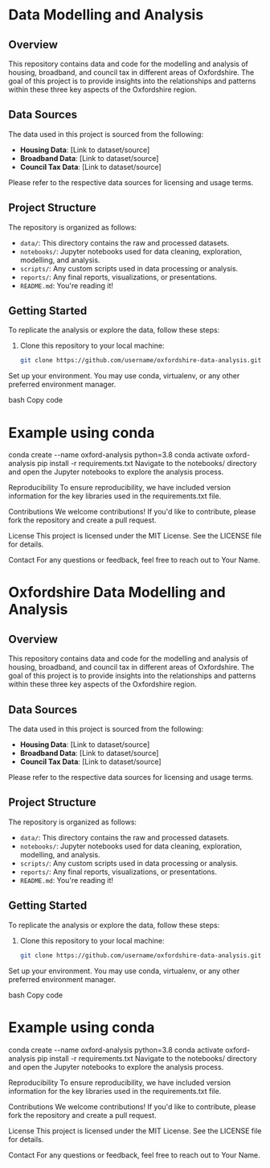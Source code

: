 # Data Modelling and Analysis

## Overview

This repository contains data and code for the modelling and analysis of housing, broadband, and council tax in different areas of Oxfordshire. The goal of this project is to provide insights into the relationships and patterns within these three key aspects of the Oxfordshire region.

## Data Sources

The data used in this project is sourced from the following:

- **Housing Data**: [Link to dataset/source]
- **Broadband Data**: [Link to dataset/source]
- **Council Tax Data**: [Link to dataset/source]

Please refer to the respective data sources for licensing and usage terms.

## Project Structure

The repository is organized as follows:

- `data/`: This directory contains the raw and processed datasets.
- `notebooks/`: Jupyter notebooks used for data cleaning, exploration, modelling, and analysis.
- `scripts/`: Any custom scripts used in data processing or analysis.
- `reports/`: Any final reports, visualizations, or presentations.
- `README.md`: You're reading it!

## Getting Started

To replicate the analysis or explore the data, follow these steps:

1. Clone this repository to your local machine:

   ```bash
   git clone https://github.com/username/oxfordshire-data-analysis.git

Set up your environment. You may use conda, virtualenv, or any other preferred environment manager.

bash
Copy code
# Example using conda
conda create --name oxford-analysis python=3.8
conda activate oxford-analysis
pip install -r requirements.txt
Navigate to the notebooks/ directory and open the Jupyter notebooks to explore the analysis process.

Reproducibility
To ensure reproducibility, we have included version information for the key libraries used in the requirements.txt file.

Contributions
We welcome contributions! If you'd like to contribute, please fork the repository and create a pull request.

License
This project is licensed under the MIT License. See the LICENSE file for details.

Contact
For any questions or feedback, feel free to reach out to Your Name.
# Oxfordshire Data Modelling and Analysis

## Overview

This repository contains data and code for the modelling and analysis of housing, broadband, and council tax in different areas of Oxfordshire. The goal of this project is to provide insights into the relationships and patterns within these three key aspects of the Oxfordshire region.

## Data Sources

The data used in this project is sourced from the following:

- **Housing Data**: [Link to dataset/source]
- **Broadband Data**: [Link to dataset/source]
- **Council Tax Data**: [Link to dataset/source]

Please refer to the respective data sources for licensing and usage terms.

## Project Structure

The repository is organized as follows:

- `data/`: This directory contains the raw and processed datasets.
- `notebooks/`: Jupyter notebooks used for data cleaning, exploration, modelling, and analysis.
- `scripts/`: Any custom scripts used in data processing or analysis.
- `reports/`: Any final reports, visualizations, or presentations.
- `README.md`: You're reading it!

## Getting Started

To replicate the analysis or explore the data, follow these steps:

1. Clone this repository to your local machine:

   ```bash
   git clone https://github.com/username/oxfordshire-data-analysis.git
   
Set up your environment. You may use conda, virtualenv, or any other preferred environment manager.

bash
Copy code
# Example using conda
conda create --name oxford-analysis python=3.8
conda activate oxford-analysis
pip install -r requirements.txt
Navigate to the notebooks/ directory and open the Jupyter notebooks to explore the analysis process.

Reproducibility
To ensure reproducibility, we have included version information for the key libraries used in the requirements.txt file.

Contributions
We welcome contributions! If you'd like to contribute, please fork the repository and create a pull request.

License
This project is licensed under the MIT License. See the LICENSE file for details.

Contact
For any questions or feedback, feel free to reach out to Your Name.
